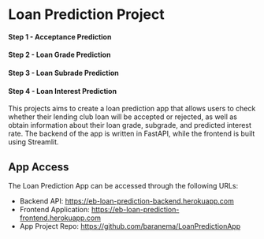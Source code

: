 # Loan Prediction Project

#### Step 1 - Acceptance Prediction
#### Step 2 - Loan Grade Prediction
#### Step 3 - Loan Subrade Prediction
#### Step 4 - Loan Interest Prediction

This projects aims to create a loan prediction app that allows users to check whether their lending club loan will be accepted or rejected, as well as obtain information about their loan grade, subgrade, and predicted interest rate. The backend of the app is written in FastAPI, while the frontend is built using Streamlit.

## App Access

The Loan Prediction App can be accessed through the following URLs:
- Backend API: https://eb-loan-prediction-backend.herokuapp.com
- Frontend Application: https://eb-loan-prediction-frontend.herokuapp.com
- App Project Repo: https://github.com/baranema/LoanPredictionApp
